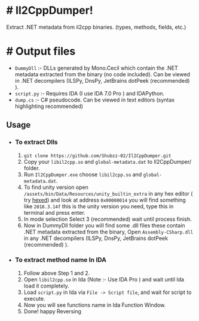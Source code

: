 # # Il2CppDumper!

Extract .NET metadata from il2cpp binaries. (types, methods, fields, etc.)


# # Output files

- `DummyDll` :- DLLs generated by Mono.Cecil which contain the .NET metadata extracted from the binary (no code included). Can be viewed in .NET decompilers (ILSPy, DnsPy, JetBrains dotPeek (recommended) ). 
- `script.py` :- Requires IDA (I use IDA 7.0 Pro ) and IDAPython. 
- `dump.cs` :- C# pseudocode. Can be viewed in text editors (syntax highlighting recommended)

## Usage

- ### To extract Dlls
	1. `git clone https://github.com/Shubzz-02/Il2CppDumper.git`
	2. Copy your `libil2cpp.so` and `global-metadata.dat` to Il2CppDumper/ folder.
	3. Run `Il2CppDumper.exe` choose  `libil2cpp.so` and `global-metadata.dat`.
	4. To find unity version open `/assets/bin/Data/Resources/unity_builtin_extra` in any hex editor ( try [hexed](https://hexed.it/?hl=en))  and look at address `0x00000014`  you will find something like `2018.3.14f` this is the unity version you need, type this in terminal and press enter.
	5. In mode selection Select 3 (recommended) wait until process finish.
	6. Now in DummyDll folder you will find some .dll files these contain .NET metadata extracted from the binary, Open `Assembly-CSharp.dll` in any .NET decompilers  (ILSPy, DnsPy, JetBrains dotPeek (recommended) ).
- ### To extract method name In IDA
	1. Follow above Step 1 and 2.
	2. Open `libil2cpp.so` in Ida (Note :- Use IDA Pro ) and wait until Ida load it completely.
	3. Load `script.py`   in Ida via `File -> Script file`, and wait for script to execute.
	4. Now you will see functions name in Ida Function Window.
	5. Done! happy Reversing